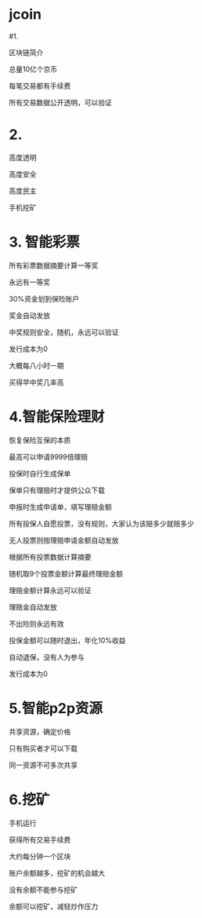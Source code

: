 # jcoin
#1.

区块链简介

总量10亿个京币

每笔交易都有手续费

所有交易数据公开透明，可以验证


# 2.

高度透明

高度安全

高度民主


手机挖矿


# 3. 智能彩票

所有彩票数据摘要计算一等奖

永远有一等奖


30%资金划到保险账户


奖金自动发放

中奖规则安全，随机，永远可以验证


发行成本为0

大概每八小时一期

买得早中奖几率高


# 4.智能保险理财


恢复保险互保的本质


最高可以申请9999倍理赔

投保时自行生成保单

保单只有理赔时才提供公众下载

申报时生成申请单，填写理赔金额

所有投保人自愿投票，没有规则，大家认为该赔多少就赔多少

无人投票则按理赔申请金额自动发放


根据所有投票数据计算摘要


随机取9个投票金额计算最终理赔金额

理赔金额计算永远可以验证

理赔金自动发放

不出险则永远有效

投保金额可以随时退出，年化10%收益

自动退保，没有人为参与


发行成本为0



# 5.智能p2p资源

共享资源，确定价格

只有购买者才可以下载

同一资源不可多次共享


# 6.挖矿

手机运行

获得所有交易手续费

大约每分钟一个区块

账户余额越多，挖矿的机会越大

没有余额不能参与挖矿

余额可以挖矿，减轻炒作压力
